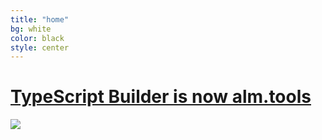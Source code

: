 ```yaml
---
title: "home"
bg: white
color: black
style: center
---
```


# [TypeScript Builder is now alm.tools](http://alm.tools)

<a href="http://alm.tools"><img src="https://raw.githubusercontent.com/alm-tools/alm/master/resources/icon.png"/></a>

